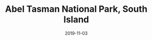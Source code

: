 ---
title: Abel Tasman National Park, South Island
date: 2019-11-03
countries:
  - New Zealand
resources:
  - src: feature.jpg
    params: 
      weight: 0
  - src: DSCF3847.jpg
    params: 
      weight: 1
  - src: DSCF3865.jpg
    params: 
      weight: 2
  - src: DSCF3877.jpg
    params: 
      weight: 3
  - src: DSCF3888.jpg
    params: 
      weight: 5
  - src: DSCF3893.jpg
    params: 
      weight: 6
  - src: DSCF3903.jpg
    params: 
      weight: 7
  - src: DSCF3909.jpg
    params: 
      weight: 8
  - src: DSCF3918.jpg
    params: 
      weight: 9
  - src: DSCF3928.jpg
    params: 
      weight: 11
  - src: DSCF3939.jpg
    params: 
      weight: 12
  - src: DSCF3950.jpg
    params: 
      weight: 13
---